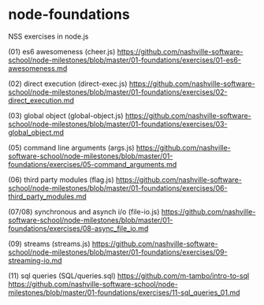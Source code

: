 # node-foundations
NSS exercises in node.js

(01) es6 awesomeness (cheer.js) https://github.com/nashville-software-school/node-milestones/blob/master/01-foundations/exercises/01-es6-awesomeness.md

(02) direct execution (direct-exec.js) https://github.com/nashville-software-school/node-milestones/blob/master/01-foundations/exercises/02-direct_execution.md

(03) global object (global-object.js) https://github.com/nashville-software-school/node-milestones/blob/master/01-foundations/exercises/03-global_object.md

(05) command line arguments (args.js) https://github.com/nashville-software-school/node-milestones/blob/master/01-foundations/exercises/05-command_arguments.md

(06) third party modules (flag.js) https://github.com/nashville-software-school/node-milestones/blob/master/01-foundations/exercises/06-third_party_modules.md

(07/08) synchronous and asynch i/o (file-io.js) https://github.com/nashville-software-school/node-milestones/blob/master/01-foundations/exercises/08-async_file_io.md

(09) streams (streams.js) https://github.com/nashville-software-school/node-milestones/blob/master/01-foundations/exercises/09-streaming-io.md

(11) sql queries (SQL/queries.sql) https://github.com/m-tambo/intro-to-sql
https://github.com/nashville-software-school/node-milestones/blob/master/01-foundations/exercises/11-sql_queries_01.md
